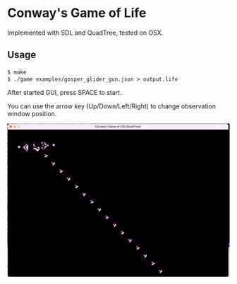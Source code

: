 # Conway's Game of Life

Implemented with SDL and QuadTree, tested on OSX.


## Usage

```
$ make
$ ./game examples/gosper_glider_gun.json > output.life

```

After started GUI, press SPACE to start.

You can use the arrow key (Up/Down/Left/Right) to change observation window position.

![screenshot](./screenshot.png)
